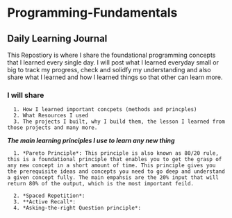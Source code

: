 # **Programming-Fundamentals**

## **Daily Learning Journal**

This Repostiory is where I share the foundational programming concepts that I learned every single day. I will post what I learned everyday small or big to track my progress, check and solidfy my understanding and also share what I learned and how I learned things so that other can learn more.  

### I will share 
      1. How I learned important concpets (methods and princples)
      2. What Resources I used 
      3. The projects I built, why I build them, the lesson I learned from those projects and many more. 

***The main learning principles I use to learn any new thing***
      
      1. *Pareto Principle*: This principle is also known as 80/20 rule, this is a foundational principle that enables you to get the grasp of any new concept in a short amount of time. This principle gives you the prerequisite ideas and concepts you need to go deep and understand a given concept fully. The main empahsis are the 20% input that will return 80% of the output, which is the most important feild. 

      2. *Spaced Repetition*: 
      3. **Active Recall*:
      4. *Asking-the-right Question principle*:
